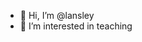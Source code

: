 - 👋 Hi, I’m @lansley
- 👀 I’m interested in teaching

<!---
lansley/lansley is a ✨ special ✨ repository because its `README.md` (this file) appears on your GitHub profile.
You can click the Preview link to take a look at your changes.
--->
